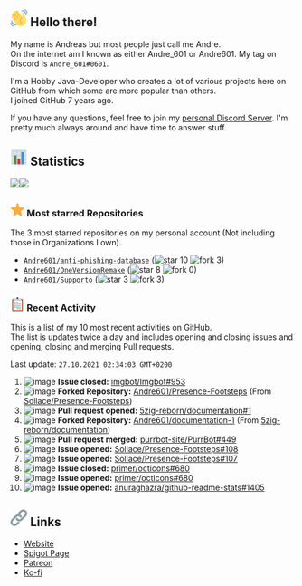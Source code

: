 <!-- Links -->
[purr]: https://purrbot.site
[discord]: https://discord.gg/6dazXp6
[website]: https://andre601.ch
[spigot]: https://www.spigotmc.org/resources/authors/56829/
[patreon]: https://patreon.com/andre_601
[ko-fi]: https://ko-fi.com/andre_601

<!-- SVGs -->
[star]: https://cdn.jsdelivr.net/gh/Readme-Workflows/Readme-Icons@main/icons/octicons/StarredRepository.svg
[fork]: https://cdn.jsdelivr.net/gh/Readme-Workflows/Readme-Icons@main/icons/octicons/ForkedRepository.svg

## <img alt="emoji" src="https://raw.githubusercontent.com/twitter/twemoji/master/assets/svg/1f44b.svg" height="30em"> Hello there!
My name is Andreas but most people just call me Andre.  
On the internet am I known as either Andre_601 or Andre601. My tag on Discord is `Andre_601#0601`.

I'm a Hobby Java-Developer who creates a lot of various projects here on GitHub from which some are more popular than others.  
I joined GitHub 7 years ago.

If you have any questions, feel free to join my [personal Discord Server][discord]. I'm pretty much always around and have time to answer stuff.

## <img alt="emoji" src="https://raw.githubusercontent.com/twitter/twemoji/master/assets/svg/1f4ca.svg" height="30em"> Statistics
<img height="195px" src="https://github-readme-stats.vercel.app/api?username=Andre601&show_icons=true&hide_rank=true&title_color=3498db&bg_color=ffffff00&text_color=718096&disable_animations=true"><img height="195px" src="https://github-readme-stats.vercel.app/api/top-langs?username=Andre601&layout=compact&title_color=3498db&bg_color=ffffff00&text_color=718096">

### <img alt="emoji" src="https://raw.githubusercontent.com/twitter/twemoji/master/assets/svg/2b50.svg" height="25em"> Most starred Repositories
The 3 most starred repositories on my personal account (Not including those in Organizations I own).

- [`Andre601/anti-phishing-database`](https://github.com/Andre601/anti-phishing-database) (![star] 10 ![fork] 3)
- [`Andre601/OneVersionRemake`](https://github.com/Andre601/OneVersionRemake) (![star] 8 ![fork] 0)
- [`Andre601/Supporto`](https://github.com/Andre601/Supporto) (![star] 3 ![fork] 3)

### <img alt="emoji" src="https://raw.githubusercontent.com/twitter/twemoji/master/assets/svg/1f4cb.svg" height="25em"> Recent Activity
This is a list of my 10 most recent activities on GitHub.  
The list is updates twice a day and includes opening and closing issues and opening, closing and merging Pull requests.

<!--RECENT_ACTIVITY:last_update-->
Last update: `27.10.2021 02:34:03 GMT+0200`
<!--RECENT_ACTIVITY:last_update_end-->
<!--RECENT_ACTIVITY:start-->
1. ![image](https://cdn.jsdelivr.net/gh/Readme-Workflows/Readme-Icons@main/icons/octicons/IssueClosed.svg) **Issue closed:** [imgbot/Imgbot#953](https://github.com/imgbot/Imgbot/issues/953)
2. ![image](https://cdn.jsdelivr.net/gh/Readme-Workflows/Readme-Icons@main/icons/octicons/ForkedRepository.svg) **Forked Repository:** [Andre601/Presence-Footsteps](https://github.com/Andre601/Presence-Footsteps) (From [Sollace/Presence-Footsteps](https://github.com/Sollace/Presence-Footsteps))
3. ![image](https://cdn.jsdelivr.net/gh/Readme-Workflows/Readme-Icons@main/icons/octicons/PullRequestOpened.svg) **Pull request opened:** [5zig-reborn/documentation#1](https://github.com/5zig-reborn/documentation/pull/1)
4. ![image](https://cdn.jsdelivr.net/gh/Readme-Workflows/Readme-Icons@main/icons/octicons/ForkedRepository.svg) **Forked Repository:** [Andre601/documentation-1](https://github.com/Andre601/documentation-1) (From [5zig-reborn/documentation](https://github.com/5zig-reborn/documentation))
5. ![image](https://cdn.jsdelivr.net/gh/Readme-Workflows/Readme-Icons@main/icons/octicons/PullRequestMerged.svg) **Pull request merged:** [purrbot-site/PurrBot#449](https://github.com/purrbot-site/PurrBot/pull/449)
6. ![image](https://cdn.jsdelivr.net/gh/Readme-Workflows/Readme-Icons@main/icons/octicons/IssueOpened.svg) **Issue opened:** [Sollace/Presence-Footsteps#108](https://github.com/Sollace/Presence-Footsteps/issues/108)
7. ![image](https://cdn.jsdelivr.net/gh/Readme-Workflows/Readme-Icons@main/icons/octicons/IssueOpened.svg) **Issue opened:** [Sollace/Presence-Footsteps#107](https://github.com/Sollace/Presence-Footsteps/issues/107)
8. ![image](https://cdn.jsdelivr.net/gh/Readme-Workflows/Readme-Icons@main/icons/octicons/IssueClosed.svg) **Issue closed:** [primer/octicons#680](https://github.com/primer/octicons/issues/680)
9. ![image](https://cdn.jsdelivr.net/gh/Readme-Workflows/Readme-Icons@main/icons/octicons/IssueOpened.svg) **Issue opened:** [primer/octicons#680](https://github.com/primer/octicons/issues/680)
10. ![image](https://cdn.jsdelivr.net/gh/Readme-Workflows/Readme-Icons@main/icons/octicons/IssueOpened.svg) **Issue opened:** [anuraghazra/github-readme-stats#1405](https://github.com/anuraghazra/github-readme-stats/issues/1405)
<!--RECENT_ACTIVITY:end-->

## <img alt="emoji" src="https://raw.githubusercontent.com/twitter/twemoji/master/assets/svg/1f517.svg" height="30em"> Links
- [Website]
- [Spigot Page][spigot]
- [Patreon]
- [Ko-fi]
